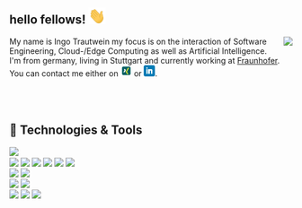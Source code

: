 <!--
[![ingo_trautwein header](https://raw.githubusercontent.com/IngoTrautwein/IngoTrautwein/main/icon/bannner.png)](https://not_implementes.com)
<p>
  <a href="https://ingotrautwein.com/latest-story.png"><img width="150" align='right' src="https://ingotrautwein.com/latest-story.png"></a>
</p>
# Maybe coming soon..........
-->


## hello fellows! <img src="https://raw.githubusercontent.com/IngoTrautwein/IngoTrautwein/main/icon/wave.gif" width="30px">

<a href="#https://github.com/IngoTrautwein/IngoTrautwein">
  <img src="https://github-readme-stats.vercel.app/api/top-langs/?username=IngoTrautwein&hide=html,tex&title_color=009374&text_color=009374&icon_color=2bbc8a&bg_color=1d1f21&langs_count=3" align="right" />
</a>

My name is Ingo Trautwein my focus is on the interaction of Software Engineering, Cloud-/Edge Computing as well as Artificial Intelligence. <br/>
I'm from germany, living in Stuttgart and currently working at [Fraunhofer](https://www.iao.fraunhofer.de/). <br/>You can contact me either on <a href="https://www.xing.com/profile/Ingo_Trautwein/cv"><img height="20" src="https://github.com/IngoTrautwein/IngoTrautwein/blob/main/icon/xing.png?raw=true"></a> or <a href="https://www.linkedin.com/in/ingo-trautwein/"><img height="20" src="https://github.com/IngoTrautwein/IngoTrautwein/blob/main/icon/linkedin.png?raw=true"></a>. <br/><br/><br/><br/>

## 🔧 Technologies & Tools
![](https://img.shields.io/badge/OS-Linux-informational?style=flat&logo=linux&logoColor=white&color=3991C6)  
![](https://img.shields.io/badge/Code-Python-informational?style=flat&logo=python&logoColor=white&color=3991C6)
![](https://img.shields.io/badge/Code-JavaScript-informational?style=flat&logo=javascript&logoColor=white&color=3991C6)
![](https://img.shields.io/badge/Code-Java-informational?style=flat&logo=java&logoColor=white&color=3991C6)
![](https://img.shields.io/badge/Database-PostgreSQL-informational?style=flat&logo=postgresql&logoColor=white&color=3991C6)
![](https://img.shields.io/badge/Database-MySQL-informational?style=flat&logo=mysql&logoColor=white&color=3991C6)
![](https://img.shields.io/badge/Database-NoSQL-informational?style=flat&logo=mongodb&logoColor=white&color=3991C6)  
![](https://img.shields.io/badge/Tools-Docker-informational?style=flat&logo=docker&logoColor=white&color=3991C6)
![](https://img.shields.io/badge/Tools-Kubernetes-informational?style=flat&logo=kubernetes&logoColor=white&color=3991C6)  
![](https://img.shields.io/badge/Cloud-Google-informational?style=flat&logo=googlecloud&logoColor=white&color=3991C6)
![](https://img.shields.io/badge/Cloud-Azure-informational?style=flat&logo=microsoftazure&logoColor=white&color=3991C6)  
![](https://img.shields.io/badge/AI-TensorFlow-informational?style=flat&logo=tensorflow&logoColor=white&color=3991C6)
![](https://img.shields.io/badge/AI-PyTorch-informational?style=flat&logo=pytorch&logoColor=white&color=3991C6)
![](https://img.shields.io/badge/AI-numpy-informational?style=flat&logo=numpy&logoColor=white&color=3991C6)

<!--
## &#x1f4c8; GitHub Stats

<a href="https://github.com/IngoTrautwein/IngoTrautwein">
  <img align="center" src="https://github-readme-stats.vercel.app/api/top-langs/?username=IngoTrautwein&hide=html,tex&title_color=ffffff&text_color=c9cacc&icon_color=2bbc8a&bg_color=1d1f21&langs_count=3" />
</a>
-->

<!--
<a href="https://github.com/IngoTrautwein/IngoTrautwein">
  <img align="center" src="https://github-readme-stats.vercel.app/api?username=IngoTrautwein&show_icons=true&line_height=27&count_private=true&title_color=ffffff&text_color=c9cacc&icon_color=2bbc8a&bg_color=1d1f21" alt="Martin's GitHub Stats" />
</a>
must repositories are private ;-)
-->

<!-- Resources -->
<!-- Icons: https://simpleicons.org/ -->
<!-- GitHub Stats: https://github.com/anuraghazra/github-readme-stats -->
<!-- Emojis: https://emojipedia.org/emoji/ -->
<!-- HTML Emojis: https://www.fileformat.info/index.htm -->
<!-- Shields: https://shields.io/ -->
<!-- Awesome GitHub Profile README: https://github.com/abhisheknaiidu/awesome-github-profile-readme -->
